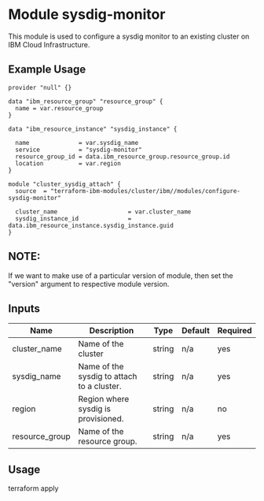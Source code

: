 # Module sysdig-monitor

This module is used to configure a sysdig monitor to an existing cluster on IBM Cloud Infrastructure.

## Example Usage
```
provider "null" {}

data "ibm_resource_group" "resource_group" {
  name = var.resource_group
}

data "ibm_resource_instance" "sysdig_instance" {

  name              = var.sysdig_name
  service           = "sysdig-monitor"
  resource_group_id = data.ibm_resource_group.resource_group.id
  location          = var.region
}

module "cluster_sysdig_attach" {
  source  = "terraform-ibm-modules/cluster/ibm//modules/configure-sysdig-monitor"

  cluster_name                    = var.cluster_name
  sysdig_instance_id              = data.ibm_resource_instance.sysdig_instance.guid
}
```
## NOTE: 

If we want to make use of a particular version of module, then set the "version" argument to respective module version.

<!-- BEGINNING OF PRE-COMMIT-TERRAFORM DOCS HOOK -->
## Inputs

| Name                              | Description                                           | Type   | Default | Required |
|-----------------------------------|-------------------------------------------------------|--------|---------|----------|
| cluster\_name                     | Name of the cluster                                   | string | n/a     | yes      |
| sysdig\_name                      | Name of the sysdig to attach to a cluster.            | string | n/a     | yes      |
| region                            | Region where sysdig is provisioned.                   | string | n/a     | no       |
| resource\_group                   | Name of the resource group.                           | string | n/a     | yes      |

<!-- END OF PRE-COMMIT-TERRAFORM DOCS HOOK -->

## Usage

terraform apply 
